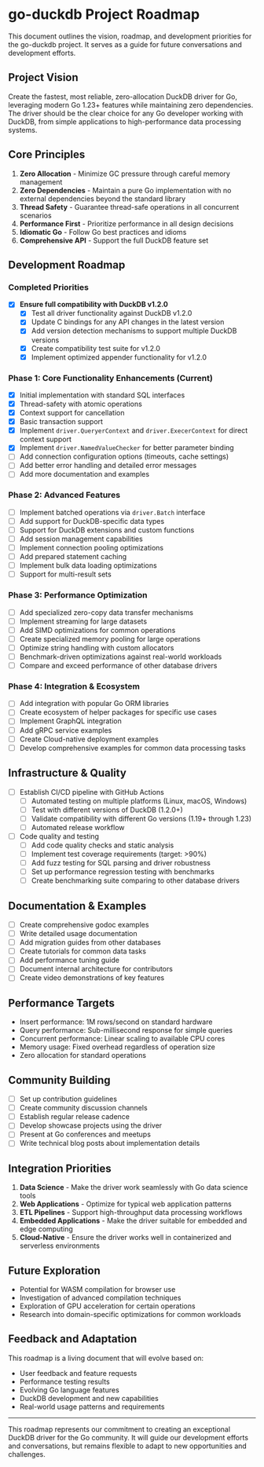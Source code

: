 # go-duckdb Project Roadmap

This document outlines the vision, roadmap, and development priorities for the go-duckdb project. It serves as a guide for future conversations and development efforts.

## Project Vision

Create the fastest, most reliable, zero-allocation DuckDB driver for Go, leveraging modern Go 1.23+ features while maintaining zero dependencies. The driver should be the clear choice for any Go developer working with DuckDB, from simple applications to high-performance data processing systems.

## Core Principles

1. **Zero Allocation** - Minimize GC pressure through careful memory management
2. **Zero Dependencies** - Maintain a pure Go implementation with no external dependencies beyond the standard library
3. **Thread Safety** - Guarantee thread-safe operations in all concurrent scenarios
4. **Performance First** - Prioritize performance in all design decisions
5. **Idiomatic Go** - Follow Go best practices and idioms
6. **Comprehensive API** - Support the full DuckDB feature set

## Development Roadmap

### Completed Priorities

- [x] **Ensure full compatibility with DuckDB v1.2.0**
  - [x] Test all driver functionality against DuckDB v1.2.0
  - [x] Update C bindings for any API changes in the latest version
  - [x] Add version detection mechanisms to support multiple DuckDB versions
  - [x] Create compatibility test suite for v1.2.0
  - [x] Implement optimized appender functionality for v1.2.0

### Phase 1: Core Functionality Enhancements (Current)

- [x] Initial implementation with standard SQL interfaces
- [x] Thread-safety with atomic operations
- [x] Context support for cancellation
- [x] Basic transaction support
- [x] Implement `driver.QueryerContext` and `driver.ExecerContext` for direct context support
- [x] Implement `driver.NamedValueChecker` for better parameter binding
- [ ] Add connection configuration options (timeouts, cache settings)
- [ ] Add better error handling and detailed error messages
- [ ] Add more documentation and examples

### Phase 2: Advanced Features

- [ ] Implement batched operations via `driver.Batch` interface
- [ ] Add support for DuckDB-specific data types
- [ ] Support for DuckDB extensions and custom functions
- [ ] Add session management capabilities
- [ ] Implement connection pooling optimizations
- [ ] Add prepared statement caching
- [ ] Implement bulk data loading optimizations
- [ ] Support for multi-result sets

### Phase 3: Performance Optimization

- [ ] Add specialized zero-copy data transfer mechanisms
- [ ] Implement streaming for large datasets
- [ ] Add SIMD optimizations for common operations
- [ ] Create specialized memory pooling for large operations
- [ ] Optimize string handling with custom allocators
- [ ] Benchmark-driven optimizations against real-world workloads
- [ ] Compare and exceed performance of other database drivers

### Phase 4: Integration & Ecosystem

- [ ] Add integration with popular Go ORM libraries
- [ ] Create ecosystem of helper packages for specific use cases
- [ ] Implement GraphQL integration
- [ ] Add gRPC service examples
- [ ] Create Cloud-native deployment examples
- [ ] Develop comprehensive examples for common data processing tasks

## Infrastructure & Quality

- [ ] Establish CI/CD pipeline with GitHub Actions
  - [ ] Automated testing on multiple platforms (Linux, macOS, Windows)
  - [ ] Test with different versions of DuckDB (1.2.0+)
  - [ ] Validate compatibility with different Go versions (1.19+ through 1.23)
  - [ ] Automated release workflow
- [ ] Code quality and testing
  - [ ] Add code quality checks and static analysis
  - [ ] Implement test coverage requirements (target: >90%)
  - [ ] Add fuzz testing for SQL parsing and driver robustness
  - [ ] Set up performance regression testing with benchmarks
  - [ ] Create benchmarking suite comparing to other database drivers

## Documentation & Examples

- [ ] Create comprehensive godoc examples
- [ ] Write detailed usage documentation
- [ ] Add migration guides from other databases
- [ ] Create tutorials for common data tasks
- [ ] Add performance tuning guide
- [ ] Document internal architecture for contributors
- [ ] Create video demonstrations of key features

## Performance Targets

- Insert performance: 1M rows/second on standard hardware
- Query performance: Sub-millisecond response for simple queries
- Concurrent performance: Linear scaling to available CPU cores
- Memory usage: Fixed overhead regardless of operation size
- Zero allocation for standard operations

## Community Building

- [ ] Set up contribution guidelines
- [ ] Create community discussion channels
- [ ] Establish regular release cadence
- [ ] Develop showcase projects using the driver
- [ ] Present at Go conferences and meetups
- [ ] Write technical blog posts about implementation details

## Integration Priorities

1. **Data Science** - Make the driver work seamlessly with Go data science tools
2. **Web Applications** - Optimize for typical web application patterns
3. **ETL Pipelines** - Support high-throughput data processing workflows
4. **Embedded Applications** - Make the driver suitable for embedded and edge computing
5. **Cloud-Native** - Ensure the driver works well in containerized and serverless environments

## Future Exploration

- Potential for WASM compilation for browser use
- Investigation of advanced compilation techniques
- Exploration of GPU acceleration for certain operations
- Research into domain-specific optimizations for common workloads

## Feedback and Adaptation

This roadmap is a living document that will evolve based on:

- User feedback and feature requests
- Performance testing results
- Evolving Go language features
- DuckDB development and new capabilities
- Real-world usage patterns and requirements

---

This roadmap represents our commitment to creating an exceptional DuckDB driver for the Go community. It will guide our development efforts and conversations, but remains flexible to adapt to new opportunities and challenges.